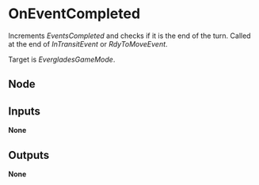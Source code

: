 # OnEventCompleted
Increments *EventsCompleted* and checks if it is the end of the turn.
Called at the end of *InTransitEvent* or *RdyToMoveEvent*.  

Target is *EvergladesGameMode*.  

## Node

## Inputs
**None**

## Outputs
**None**